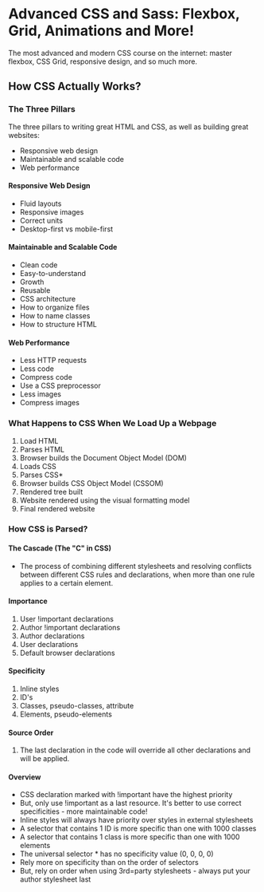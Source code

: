 # Advanced CSS and Sass: Flexbox, Grid, Animations and More!

The most advanced and modern CSS course on the internet: master flexbox, CSS Grid, responsive design, and so much more.

## How CSS Actually Works?

### The Three Pillars

The three pillars to writing great HTML and CSS, as well as building great websites:

- Responsive web design
- Maintainable and scalable code
- Web performance

#### Responsive Web Design

- Fluid layouts
- Responsive images
- Correct units
- Desktop-first vs mobile-first

#### Maintainable and Scalable Code

- Clean code
- Easy-to-understand
- Growth
- Reusable
- CSS architecture
- How to organize files
- How to name classes
- How to structure HTML

#### Web Performance

- Less HTTP requests
- Less code
- Compress code
- Use a CSS preprocessor
- Less images
- Compress images

### What Happens to CSS When We Load Up a Webpage

1. Load HTML
2. Parses HTML
3. Browser builds the Document Object Model (DOM)
4. Loads CSS
5. Parses CSS\*
6. Browser builds CSS Object Model (CSSOM)
7. Rendered tree built
8. Website rendered using the visual formatting model
9. Final rendered website

### How CSS is Parsed?

#### The Cascade (The "C" in CSS)

- The process of combining different stylesheets and resolving conflicts between different CSS rules and declarations, when more than one rule applies to a certain element.

#### Importance

1. User !important declarations
2. Author !important declarations
3. Author declarations
4. User declarations
5. Default browser declarations

#### Specificity

1. Inline styles
2. ID's
3. Classes, pseudo-classes, attribute
4. Elements, pseudo-elements

#### Source Order

1. The last declaration in the code will override all other declarations and will be applied.

#### Overview

- CSS declaration marked with !important have the highest priority
- But, only use !important as a last resource. It's better to use correct specificities - more maintainable code!
- Inline styles will always have priority over styles in external stylesheets
- A selector that contains 1 ID is more specific than one with 1000 classes
- A selector that contains 1 class is more specific than one with 1000 elements
- The universal selector \* has no specificity value (0, 0, 0, 0)
- Rely more on specificity than on the order of selectors
- But, rely on order when using 3rd=party stylesheets - always put your author stylesheet last
